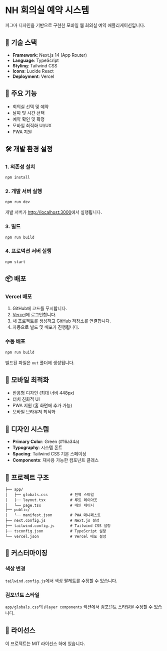 # NH 회의실 예약 시스템

피그마 디자인을 기반으로 구현한 모바일 웹 회의실 예약 애플리케이션입니다.

## 🚀 기술 스택

- **Framework**: Next.js 14 (App Router)
- **Language**: TypeScript
- **Styling**: Tailwind CSS
- **Icons**: Lucide React
- **Deployment**: Vercel

## 📱 주요 기능

- 회의실 선택 및 예약
- 날짜 및 시간 선택
- 예약 확인 및 확정
- 모바일 최적화 UI/UX
- PWA 지원

## 🛠️ 개발 환경 설정

### 1. 의존성 설치

```bash
npm install
```

### 2. 개발 서버 실행

```bash
npm run dev
```

개발 서버가 [http://localhost:3000](http://localhost:3000)에서 실행됩니다.

### 3. 빌드

```bash
npm run build
```

### 4. 프로덕션 서버 실행

```bash
npm start
```

## 📦 배포

### Vercel 배포

1. GitHub에 코드를 푸시합니다.
2. [Vercel](https://vercel.com)에 로그인합니다.
3. 새 프로젝트를 생성하고 GitHub 저장소를 연결합니다.
4. 자동으로 빌드 및 배포가 진행됩니다.

### 수동 배포

```bash
npm run build
```

빌드된 파일은 `out` 폴더에 생성됩니다.

## 📱 모바일 최적화

- 반응형 디자인 (최대 너비 448px)
- 터치 친화적 UI
- PWA 지원 (홈 화면에 추가 가능)
- 모바일 브라우저 최적화

## 🎨 디자인 시스템

- **Primary Color**: Green (#16a34a)
- **Typography**: 시스템 폰트
- **Spacing**: Tailwind CSS 기본 스페이싱
- **Components**: 재사용 가능한 컴포넌트 클래스

## 📂 프로젝트 구조

```
├── app/
│   ├── globals.css          # 전역 스타일
│   ├── layout.tsx           # 루트 레이아웃
│   └── page.tsx             # 메인 페이지
├── public/
│   └── manifest.json        # PWA 매니페스트
├── next.config.js           # Next.js 설정
├── tailwind.config.js       # Tailwind CSS 설정
├── tsconfig.json            # TypeScript 설정
└── vercel.json              # Vercel 배포 설정
```

## 🔧 커스터마이징

### 색상 변경

`tailwind.config.js`에서 색상 팔레트를 수정할 수 있습니다.

### 컴포넌트 스타일

`app/globals.css`의 `@layer components` 섹션에서 컴포넌트 스타일을 수정할 수 있습니다.

## 📄 라이선스

이 프로젝트는 MIT 라이선스 하에 있습니다.
